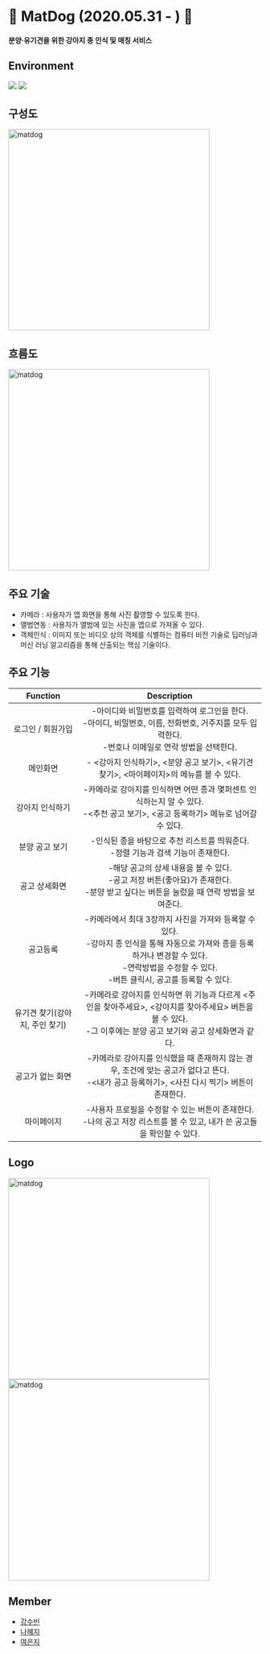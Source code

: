 #  🐶 MatDog (2020.05.31 - ) 🐶
#### 분양·유기견을 위한 강아지 종 인식 및 매칭 서비스

## Environment
![](https://img.shields.io/badge/Android-29-green) ![](https://img.shields.io/badge/Kotlin-1.3.41-orange)

## 구성도
<img width="400" alt="matdog" src="https://user-images.githubusercontent.com/57608585/89705609-bbab2280-d999-11ea-9002-2bc2d2a98316.png">

## 흐름도
<img width="400" alt="matdog" src="https://user-images.githubusercontent.com/57608585/89750088-6ee45a80-db05-11ea-974f-b1ebd14318c5.PNG">

## 주요 기술
- 카메라 : 사용자가 앱 화면을 통해 사진 촬영할 수 있도록 한다.
- 앨범연동 : 사용자가 앨범에 있는 사진을 앱으로 가져올 수 있다.
- 객체인식 : 이미지 또는 비디오 상의 객체를 식별하는 컴퓨터 비전 기술로 딥러닝과 머신 러닝 알고리즘을 통해 산출되는 핵심 기술이다.

## 주요 기능
|             Function             |                         Description                          |
| :------------------------------: | :----------------------------------------------------------: |
|         로그인 / 회원가입         | -아이디와 비밀번호를 입력하여 로그인을 한다.</br>-아이디, 비밀번호, 이름, 전화번호, 거주지를 모두 입력한다.</br>-번호나 이메일로 연락 방법을 선택한다.|
| 메인화면 | 	- <강아지 인식하기>, <분양 공고 보기>, <유기견 찾기>, <마이페이지>의 메뉴를 볼 수 있다. |
|          강아지 인식하기          | -카메라로 강아지를 인식하면 어떤 종과 몇퍼센트 인식하는지 알 수 있다.</br>-<추천 공고 보기>, <공고 등록하기> 메뉴로 넘어갈 수 있다. |
|     분양 공고 보기     | 	-인식된 종을 바탕으로 추천 리스트를 띄워준다.</br>-정렬 기능과 검색 기능이 존재한다. |
|       공고 상세화면       |  -해당 공고의 상세 내용을 볼 수 있다.</br>-공고 저장 버튼(좋아요)가 존재한다.</br>-분양 받고 싶다는 버튼을 눌렀을 때 연락 방법을 보여준다.  |
|         공고등록         | 	-카메라에서 최대 3장까지 사진을 가져와 등록할 수 있다.</br>-강아지 종 인식을 통해 자동으로 가져와 종을 등록하거나 변경할 수 있다.</br>-연락방법을 수정할 수 있다.</br>-버튼 클릭시, 공고를 등록할 수 있다. |
|    유기견 찾기(강아지, 주인 찾기)     | -카메라로 강아지를 인식하면 위 기능과 다르게 <주인을 찾아주세요>, <강아지를 찾아주세요> 버튼을 볼 수 있다.</br>-그 이후에는 분양 공고 보기와 공고 상세화면과 같다. |
|     공고가 없는 화면      | -카메라로 강아지를 인식했을 때 존재하지 않는 경우, 조건에 맞는 공고가 없다고 뜬다.</br>-<내가 공고 등록하기>, <사진 다시 찍기> 버튼이 존재한다. |
|     마이페이지     |	-사용자 프로필을 수정할 수 있는 버튼이 존재한다.</br>-나의 공고 저장 리스트를 볼 수 있고, 내가 쓴 공고들을 확인할 수 있다. |


## Logo
<img width="400" alt="matdog" src="https://user-images.githubusercontent.com/43837954/90312229-91c7a200-df3d-11ea-8c68-16b7b01603b9.png">
<img width="400" alt="matdog" src="https://user-images.githubusercontent.com/43837954/90312236-b3c12480-df3d-11ea-990f-a8fd5f09c055.png">              

## Member
- [강수빈](https://github.com/ksb0511)
- [나혜지](https://github.com/nhj7911)
- [여은지](https://github.com/eunnj)


